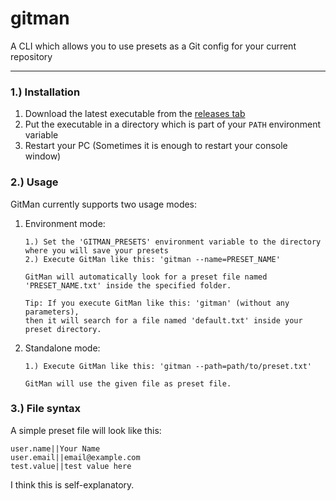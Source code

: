# gitman
A CLI which allows you to use presets as a Git config for your current repository

---

### 1.) Installation
1. Download the latest executable from the [releases tab](https://github.com/Lukaesebrot/gitman/releases)
2. Put the executable in a directory which is part of your `PATH` environment variable
3. Restart your PC (Sometimes it is enough to restart your console window)

### 2.) Usage
GitMan currently supports two usage modes:
1. Environment mode:
   ```
   1.) Set the 'GITMAN_PRESETS' environment variable to the directory where you will save your presets
   2.) Execute GitMan like this: 'gitman --name=PRESET_NAME'
   
   GitMan will automatically look for a preset file named 'PRESET_NAME.txt' inside the specified folder. 
   
   Tip: If you execute GitMan like this: 'gitman' (without any parameters),
   then it will search for a file named 'default.txt' inside your preset directory.
   ```
2. Standalone mode:
   ```
   1.) Execute GitMan like this: 'gitman --path=path/to/preset.txt'
   
   GitMan will use the given file as preset file.
   ```
   
### 3.) File syntax
A simple preset file will look like this:
```
user.name||Your Name
user.email||email@example.com
test.value||test value here
```
I think this is self-explanatory.